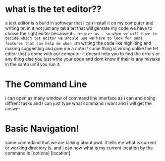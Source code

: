 # what is the tet editor??
 a text editor is a build in softwear that i can install it on my computer and writing tet in it not just any tet a tet that will genrate my code 
we have to choise the right editor  because it`s inspier us .
so when we will have to decide which tet editor we should use we have to look for some features that can help me when i`m 
writing the code  like highliting and making suggesting and give me a note if some thing is wrong unlike the
tet editor that`s come with our computer  it doesnt help you to find the errors or any thing else you just write your code and dont know if their is any mistake in the 
santa until you run it.
# The Command Line

i can open as many window of command line interface as i can and doing diffrent tasks
and i can just type what command i want and i will get the answer 
 
 # Basic Navigation!
some commdand that we are talking about 
pwd: it tells me  what is  current or  working directory is. 
and i can now what is my current location  by the command  ls [options] [location]
